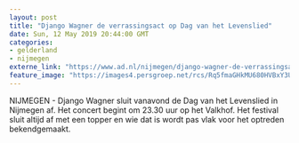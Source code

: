 ```yaml
---
layout: post
title: "Django Wagner de verrassingsact op Dag van het Levenslied"
date: Sun, 12 May 2019 20:44:00 GMT
categories: 
- gelderland 
- nijmegen 
externe_link: "https://www.ad.nl/nijmegen/django-wagner-de-verrassingsact-op-dag-van-het-levenslied~ae729c2b/"
feature_image: "https://images4.persgroep.net/rcs/Rq5fmaGHkMU680HVBxY3U5K1XwY/diocontent/124179660/_fitwidth/400/?appId=21791a8992982cd8da851550a453bd7f&quality=0.7"
---
```


NIJMEGEN - Django Wagner sluit vanavond de Dag van het Levenslied in Nijmegen af. Het concert begint om 23.30 uur op het Valkhof. Het festival sluit altijd af met een topper en wie dat is wordt pas vlak voor het optreden bekendgemaakt.

